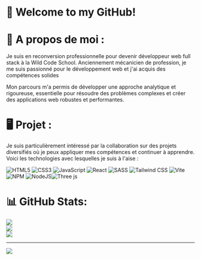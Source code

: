 # 👋 Welcome to my GitHub!

# 📜 A propos de moi : 

Je suis en reconversion professionnelle pour devenir développeur web full stack à la Wild Code School. Anciennement mécanicien de profession, je me suis passionné pour le développement web et j'ai acquis des compétences solides

Mon parcours m'a permis de développer une approche analytique et rigoureuse, essentielle pour résoudre des problèmes complexes et créer des applications web robustes et performantes.

# 🖥️ Projet :

Je suis particulièrement intéressé par la collaboration sur des projets diversifiés où je peux appliquer mes compétences et continuer à apprendre. Voici les technologies avec lesquelles je suis à l'aise :

![HTML5](https://img.shields.io/badge/html5-%23E34F26.svg?style=for-the-badge&logo=html5&logoColor=white) ![CSS3](https://img.shields.io/badge/css3-%231572B6.svg?style=for-the-badge&logo=css3&logoColor=white) ![JavaScript](https://img.shields.io/badge/javascript-%23323330.svg?style=for-the-badge&logo=javascript&logoColor=%23F7DF1E)  ![React](https://img.shields.io/badge/react-%2320232a.svg?style=for-the-badge&logo=react&logoColor=%2361DAFB) ![SASS](https://img.shields.io/badge/SASS-hotpink.svg?style=for-the-badge&logo=SASS&logoColor=white) ![Tailwind CSS](https://img.shields.io/badge/Tailwind-CSS-38B2AC?style=plastic&logo=tailwind-css&logoColor=white)
  ![Vite](https://img.shields.io/badge/vite-%23646CFF.svg?style=for-the-badge&logo=vite&logoColor=white) ![NPM](https://img.shields.io/badge/NPM-%23CB3837.svg?style=for-the-badge&logo=npm&logoColor=white) ![NodeJS](https://img.shields.io/badge/node.js-6DA55F?style=for-the-badge&logo=node.js&logoColor=white)![Three js](https://img.shields.io/badge/threejs-black?style=for-the-badge&logo=three.js&logoColor=white)
# 📊 GitHub Stats:
![](https://github-readme-stats.vercel.app/api?username=AurelienChetot&theme=dark&hide_border=false&include_all_commits=false&count_private=false)<br/>
![](https://github-readme-streak-stats.herokuapp.com/?user=AurelienChetot&theme=dark&hide_border=false)<br/>
![](https://github-readme-stats.vercel.app/api/top-langs/?username=AurelienChetot&theme=dark&hide_border=false&include_all_commits=false&count_private=false&layout=compact)

---
[![](https://visitcount.itsvg.in/api?id=AurelienChetot&icon=2&color=0)](https://visitcount.itsvg.in)

  
<!-- Proudly created with GPRM ( https://gprm.itsvg.in ) -->
